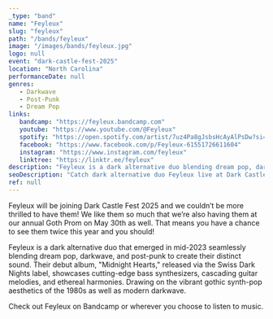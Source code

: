 ```yaml
---
_type: "band"
name: "Feyleux"
slug: "feyleux"
path: "/bands/feyleux"
image: "/images/bands/feyleux.jpg"
logo: null
event: "dark-castle-fest-2025"
location: "North Carolina"
performanceDate: null
genres:
   - Darkwave
   - Post-Punk
   - Dream Pop
links:
   bandcamp: "https://feyleux.bandcamp.com"
   youtube: "https://www.youtube.com/@Feyleux"
   spotify: "https://open.spotify.com/artist/7uz4Pa8gJsbsHcAyAlPsDw?si=4PxaAvTtSG2Nos6jjzpZdQ"
   facebook: "https://www.facebook.com/p/Feyleux-61551726611604"
   instagram: "https://www.instagram.com/feyleux"
   linktree: "https://linktr.ee/feyleux"
description: "Feyleux is a dark alternative duo blending dream pop, darkwave, and post-punk to create their distinct sound. Their debut album, “Midnight Hearts,” released via the Swiss Dark Nights label, showcases cutting-edge bass synthesizers, cascading guitar melodies, and ethereal harmonies. Drawing on the vibrant gothic synth-pop aesthetics of the 1980s as well as modern darkwave."
seoDescription: "Catch dark alternative duo Feyleux live at Dark Castle Fest 2025. Experience their dreamy blend of darkwave, post-punk, and synth-pop."
ref: null
---
```


Feyleux will be joining Dark Castle Fest 2025 and we couldn’t be more thrilled to have them! We like them so much that we’re also having them at our annual Goth Prom on May 30th as well. That means you have a chance to see them twice this year and you should! 

Feyleux is a dark alternative duo that emerged in mid-2023 seamlessly blending dream pop, darkwave, and post-punk to create their distinct sound. Their debut album, "Midnight Hearts," released via the Swiss Dark Nights label, showcases cutting-edge bass synthesizers, cascading guitar melodies, and ethereal harmonies. Drawing on the vibrant gothic synth-pop aesthetics of the 1980s as well as modern darkwave.

Check out Feyleux on Bandcamp or wherever you choose to listen to music.